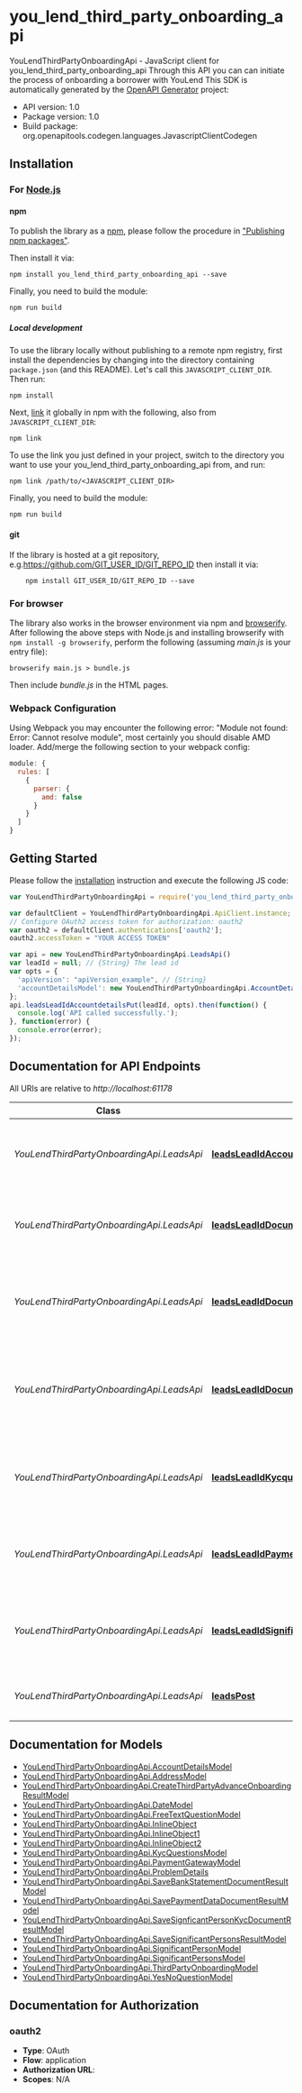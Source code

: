 # you_lend_third_party_onboarding_api

YouLendThirdPartyOnboardingApi - JavaScript client for you_lend_third_party_onboarding_api
Through this API you can can initiate the process of onboarding a borrower with YouLend
This SDK is automatically generated by the [OpenAPI Generator](https://openapi-generator.tech) project:

- API version: 1.0
- Package version: 1.0
- Build package: org.openapitools.codegen.languages.JavascriptClientCodegen

## Installation

### For [Node.js](https://nodejs.org/)

#### npm

To publish the library as a [npm](https://www.npmjs.com/), please follow the procedure in ["Publishing npm packages"](https://docs.npmjs.com/getting-started/publishing-npm-packages).

Then install it via:

```shell
npm install you_lend_third_party_onboarding_api --save
```

Finally, you need to build the module:

```shell
npm run build
```

##### Local development

To use the library locally without publishing to a remote npm registry, first install the dependencies by changing into the directory containing `package.json` (and this README). Let's call this `JAVASCRIPT_CLIENT_DIR`. Then run:

```shell
npm install
```

Next, [link](https://docs.npmjs.com/cli/link) it globally in npm with the following, also from `JAVASCRIPT_CLIENT_DIR`:

```shell
npm link
```

To use the link you just defined in your project, switch to the directory you want to use your you_lend_third_party_onboarding_api from, and run:

```shell
npm link /path/to/<JAVASCRIPT_CLIENT_DIR>
```

Finally, you need to build the module:

```shell
npm run build
```

#### git

If the library is hosted at a git repository, e.g.https://github.com/GIT_USER_ID/GIT_REPO_ID
then install it via:

```shell
    npm install GIT_USER_ID/GIT_REPO_ID --save
```

### For browser

The library also works in the browser environment via npm and [browserify](http://browserify.org/). After following
the above steps with Node.js and installing browserify with `npm install -g browserify`,
perform the following (assuming *main.js* is your entry file):

```shell
browserify main.js > bundle.js
```

Then include *bundle.js* in the HTML pages.

### Webpack Configuration

Using Webpack you may encounter the following error: "Module not found: Error:
Cannot resolve module", most certainly you should disable AMD loader. Add/merge
the following section to your webpack config:

```javascript
module: {
  rules: [
    {
      parser: {
        amd: false
      }
    }
  ]
}
```

## Getting Started

Please follow the [installation](#installation) instruction and execute the following JS code:

```javascript
var YouLendThirdPartyOnboardingApi = require('you_lend_third_party_onboarding_api');

var defaultClient = YouLendThirdPartyOnboardingApi.ApiClient.instance;
// Configure OAuth2 access token for authorization: oauth2
var oauth2 = defaultClient.authentications['oauth2'];
oauth2.accessToken = "YOUR ACCESS TOKEN"

var api = new YouLendThirdPartyOnboardingApi.LeadsApi()
var leadId = null; // {String} The lead id
var opts = {
  'apiVersion': "apiVersion_example", // {String} 
  'accountDetailsModel': new YouLendThirdPartyOnboardingApi.AccountDetailsModel() // {AccountDetailsModel} 
};
api.leadsLeadIdAccountdetailsPut(leadId, opts).then(function() {
  console.log('API called successfully.');
}, function(error) {
  console.error(error);
});


```

## Documentation for API Endpoints

All URIs are relative to *http://localhost:61178*

Class | Method | HTTP request | Description
------------ | ------------- | ------------- | -------------
*YouLendThirdPartyOnboardingApi.LeadsApi* | [**leadsLeadIdAccountdetailsPut**](docs/LeadsApi.md#leadsLeadIdAccountdetailsPut) | **PUT** /Leads/{leadId}/accountdetails | An endpoint for adding account details to a lead
*YouLendThirdPartyOnboardingApi.LeadsApi* | [**leadsLeadIdDocumentsBankstatementsPost**](docs/LeadsApi.md#leadsLeadIdDocumentsBankstatementsPost) | **POST** /Leads/{leadId}/documents/bankstatements | An endpoint for adding bank statements to a lead
*YouLendThirdPartyOnboardingApi.LeadsApi* | [**leadsLeadIdDocumentsPaymentdataPost**](docs/LeadsApi.md#leadsLeadIdDocumentsPaymentdataPost) | **POST** /Leads/{leadId}/documents/paymentdata | An endpoint for adding payment data documents to a lead
*YouLendThirdPartyOnboardingApi.LeadsApi* | [**leadsLeadIdDocumentsSignificantpersonsSignificantPersonIdKycDocumentTypePost**](docs/LeadsApi.md#leadsLeadIdDocumentsSignificantpersonsSignificantPersonIdKycDocumentTypePost) | **POST** /Leads/{leadId}/documents/significantpersons/{significantPersonId}/{kycDocumentType} | An endpoint for adding kyc documents for a significant person
*YouLendThirdPartyOnboardingApi.LeadsApi* | [**leadsLeadIdKycquestionsPut**](docs/LeadsApi.md#leadsLeadIdKycquestionsPut) | **PUT** /Leads/{leadId}/kycquestions | An endpoint for adding KYC question answers to a lead
*YouLendThirdPartyOnboardingApi.LeadsApi* | [**leadsLeadIdPaymentgatewaysPost**](docs/LeadsApi.md#leadsLeadIdPaymentgatewaysPost) | **POST** /Leads/{leadId}/paymentgateways | An endpoint for adding a payment gateway to a lead
*YouLendThirdPartyOnboardingApi.LeadsApi* | [**leadsLeadIdSignificantpersonsPut**](docs/LeadsApi.md#leadsLeadIdSignificantpersonsPut) | **PUT** /Leads/{leadId}/significantpersons | An endpoint for updating significant persons for a lead
*YouLendThirdPartyOnboardingApi.LeadsApi* | [**leadsPost**](docs/LeadsApi.md#leadsPost) | **POST** /Leads | Creates a Youlend Advance Lead


## Documentation for Models

 - [YouLendThirdPartyOnboardingApi.AccountDetailsModel](docs/AccountDetailsModel.md)
 - [YouLendThirdPartyOnboardingApi.AddressModel](docs/AddressModel.md)
 - [YouLendThirdPartyOnboardingApi.CreateThirdPartyAdvanceOnboardingResultModel](docs/CreateThirdPartyAdvanceOnboardingResultModel.md)
 - [YouLendThirdPartyOnboardingApi.DateModel](docs/DateModel.md)
 - [YouLendThirdPartyOnboardingApi.FreeTextQuestionModel](docs/FreeTextQuestionModel.md)
 - [YouLendThirdPartyOnboardingApi.InlineObject](docs/InlineObject.md)
 - [YouLendThirdPartyOnboardingApi.InlineObject1](docs/InlineObject1.md)
 - [YouLendThirdPartyOnboardingApi.InlineObject2](docs/InlineObject2.md)
 - [YouLendThirdPartyOnboardingApi.KycQuestionsModel](docs/KycQuestionsModel.md)
 - [YouLendThirdPartyOnboardingApi.PaymentGatewayModel](docs/PaymentGatewayModel.md)
 - [YouLendThirdPartyOnboardingApi.ProblemDetails](docs/ProblemDetails.md)
 - [YouLendThirdPartyOnboardingApi.SaveBankStatementDocumentResultModel](docs/SaveBankStatementDocumentResultModel.md)
 - [YouLendThirdPartyOnboardingApi.SavePaymentDataDocumentResultModel](docs/SavePaymentDataDocumentResultModel.md)
 - [YouLendThirdPartyOnboardingApi.SaveSignficantPersonKycDocumentResultModel](docs/SaveSignficantPersonKycDocumentResultModel.md)
 - [YouLendThirdPartyOnboardingApi.SaveSignificantPersonsResultModel](docs/SaveSignificantPersonsResultModel.md)
 - [YouLendThirdPartyOnboardingApi.SignificantPersonModel](docs/SignificantPersonModel.md)
 - [YouLendThirdPartyOnboardingApi.SignificantPersonsModel](docs/SignificantPersonsModel.md)
 - [YouLendThirdPartyOnboardingApi.ThirdPartyOnboardingModel](docs/ThirdPartyOnboardingModel.md)
 - [YouLendThirdPartyOnboardingApi.YesNoQuestionModel](docs/YesNoQuestionModel.md)


## Documentation for Authorization



### oauth2


- **Type**: OAuth
- **Flow**: application
- **Authorization URL**: 
- **Scopes**: N/A

